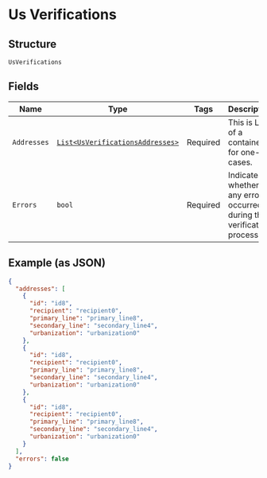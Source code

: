 
# Us Verifications

## Structure

`UsVerifications`

## Fields

| Name | Type | Tags | Description |
|  --- | --- | --- | --- |
| `Addresses` | [`List<UsVerificationsAddresses>`](../../doc/models/containers/us-verifications-addresses.md) | Required | This is List of a container for one-of cases. |
| `Errors` | `bool` | Required | Indicates whether any errors occurred during the verification process. |

## Example (as JSON)

```json
{
  "addresses": [
    {
      "id": "id8",
      "recipient": "recipient0",
      "primary_line": "primary_line8",
      "secondary_line": "secondary_line4",
      "urbanization": "urbanization0"
    },
    {
      "id": "id8",
      "recipient": "recipient0",
      "primary_line": "primary_line8",
      "secondary_line": "secondary_line4",
      "urbanization": "urbanization0"
    },
    {
      "id": "id8",
      "recipient": "recipient0",
      "primary_line": "primary_line8",
      "secondary_line": "secondary_line4",
      "urbanization": "urbanization0"
    }
  ],
  "errors": false
}
```

